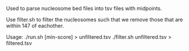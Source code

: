 Used to parse nucleosome bed files into tsv files with midpoints.

Use filter.sh to filter the nucleosomes such that we remove those that are
within 147 of eachother.

Usage:  ./run.sh <nuc-file> [min-score] > unfiltered.tsv
        ./filter.sh unfiltered.tsv > filtered.tsv
